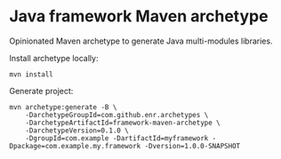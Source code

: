 
# Java framework Maven archetype

Opinionated Maven archetype to generate Java multi-modules libraries.

Install archetype locally:

```
mvn install
```

Generate project:

```
mvn archetype:generate -B \
    -DarchetypeGroupId=com.github.enr.archetypes \
    -DarchetypeArtifactId=framework-maven-archetype \
    -DarchetypeVersion=0.1.0 \
    -DgroupId=com.example -DartifactId=myframework -Dpackage=com.example.my.framework -Dversion=1.0.0-SNAPSHOT
```